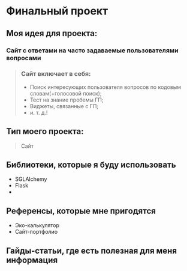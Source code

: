 # Финальный проект
## Моя идея для проекта:
### Сайт с ответами на часто задаваемые пользователями вопросами
> ### Сайт включает в себя:
> - Поиск интересующих пользователя вопросов по кодовым словам(+голосовой поиск);
> - Тест на знание пробемы ГП;
> - Виджеты, связанные с ГП;
> - и. т. д.!
## Тип моего проекта:
> Сайт

## Библиотеки, которые я буду использовать
- SGLAlchemy
- Flask
- 

## Референсы, которые мне пригодятся
- Эко-калькулятор
- Сайт-портфолио

## Гайды-статьи, где есть полезная для меня информация
